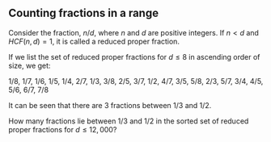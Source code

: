 ## Counting fractions in a range

Consider the fraction, $n/d$, where $n$ and $d$ are positive integers. If $n<d$ and $HCF(n,d)=1$, it is called a reduced proper fraction.

If we list the set of reduced proper fractions for $d ≤ 8$ in ascending order of size, we get:

$1/8$, $1/7$, $1/6$, $1/5$, $1/4$, $2/7$, $1/3$, $3/8$, $2/5$, $3/7$, $1/2$, $4/7$, $3/5$, $5/8$, $2/3$, $5/7$, $3/4$, $4/5$, $5/6$, $6/7$, $7/8$

It can be seen that there are 3 fractions between $1/3$ and $1/2$.

How many fractions lie between $1/3$ and $1/2$ in the sorted set of reduced proper fractions for $d ≤ 12,000$?
